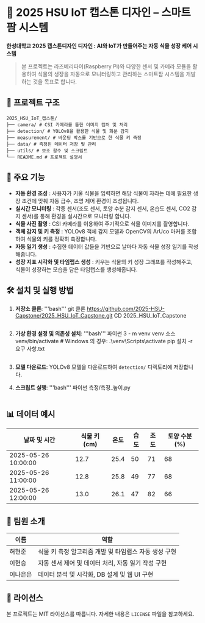 # 🌱 2025 HSU IoT 캡스톤 디자인 – 스마트팜 시스템

**한성대학교 2025 캡스톤디자인 디자인 : AI와 IoT가 만들어주는 자동 식물 성장 케어 시스템**

> 본 프로젝트는 라즈베리파이(Raspberry Pi)와 다양한 센서 및 카메라 모듈을 활용하여 식물의 생장을 자동으로 모니터링하고 관리하는 스마트팜 시스템을 개발하는 것을 목표로 합니다.

## 📁 프로젝트 구조

```
2025_HSU_IoT_캡스톤/
├── camera/ # CSI 카메라를 통한 이미지 캡처 및 처리
├── detection/ # YOLOv8을 활용한 식물 및 화분 감지
├── measurement/ # 바운딩 박스를 기반으로 한 식물 키 측정
├── data/ # 측정된 데이터 저장 및 관리
├── utils/ # 보조 함수 및 스크립트
└── README.md # 프로젝트 설명서
```

## 🌱 주요 기능

- **자동 환경 조성** : 사용자가 키울 식물을 입력하면 해당 식물이 자라는 데에 필요한 생장 조건에 맞춰 자동 급수, 조명 제어 환경이 조성됩니다.
- **실시간 모니터링** : 각종 센서(조도 센서, 토양 수분 감지 센서, 온습도 센서, CO2 감지 센서)를 통해 환경을 실시간으로 모니터링 합니다.
- **식물 사진 촬영** : CSI 카메라를 이용하여 주기적으로 식물 이미지를 촬영합니다.
- **객체 감지 및 키 측정** : YOLOv8 객체 감지 모델과 OpenCV의 ArUco 마커를 조합하여 식물의 키를 정확히 측정합니다.
- **자동 일기 생성** : 수집한 데이터 값들을 기반으로 날마다 자동 식물 성장 일기를 작성해줍니다.
- **성장 지표 시각화 및 타임랩스 생성** : 키우는 식물의 키 성장 그래프를 작성해주고, 식물이 성장하는 모습을 담은 타임랩스를 생성해줍니다.

## 🛠️ 설치 및 실행 방법

1. **저장소 클론**:
 '''bash'''
   git 클론 https://github.com/2025-HSU-Capstone/2025_HSU_IoT_Capstone.git
   CD 2025_HSU_IoT_Capstone
   ```

2. **가상 환경 설정 및 의존성 설치**:
 '''bash'''
   파이썬 3 - m venv venv
   소스 venv/bin/activate # Windows 의 경우: .\\venv\\Scripts\\activate
   pip 설치 -r 요구 사항.txt
   ```

3. **모델 다운로드**:
 YOLOv8 모델을 다운로드하여 `detection/` 디렉토리에 저장합니다.

4. **스크립트 실행**:
 '''bash'''
   파이썬 측정/측정_높이.py
   ```

## 📊 데이터 예시

| 날짜 및 시간 | 식물 키 (cm) | 온도 | 습도 | 조도 | 토양 수분 (%) |
|---------------------|--------------|---------|--------|---------|-----------|
| 2025-05-26 10:00:00 | 12.7 | 25.4 | 50 | 71 | 68 |
| 2025-05-26 11:00:00 | 12.8 | 25.8 | 49 | 77 | 68 |
| 2025-05-26 12:00:00 | 13.0 | 26.1 | 47 | 82 | 66 |

## 👥 팀원 소개

| 이름 | 역할 |
|--------|--------------------------|
| 허현준 | 식물 키 측정 알고리즘 개발 및 타임랩스 자동 생성 구현 |
| 이현승 | 자동 센서 제어 및 데이터 처리, 자동 일기 작성 구현 |
| 이나은은 | 데이터 분석 및 시각화, DB 설계 및 웹 UI 구현 |

## 📄 라이선스

본 프로젝트는 MIT 라이선스를 따릅니다. 자세한 내용은 `LICENSE` 파일을 참고하세요.
